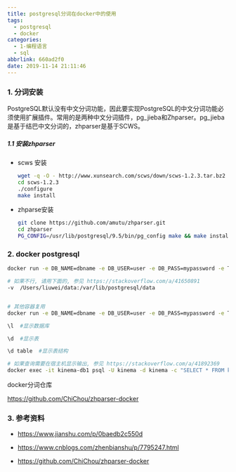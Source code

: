 ```yaml
---
title: postgresql分词在docker中的使用
tags:
  - postgresql
  - docker
categories:
  - 1-编程语言
  - sql
abbrlink: 660ad2f0
date: 2019-11-14 21:11:46
---
```




### 1. 分词安装

PostgreSQL默认没有中文分词功能，因此要实现PostgreSQL的中文分词功能必须使用扩展插件。常用的是两种中文分词插件，pg_jieba和Zhparser。pg_jieba是基于结巴中文分词的，zhparser是基于SCWS。

<!-- more -->

##### 1.1 安装zhparser

+ scws 安装

  ```bash
  wget -q -O - http://www.xunsearch.com/scws/down/scws-1.2.3.tar.bz2 | tar xf -
  cd scws-1.2.3 
  ./configure 
  make install 
  ```

+ zhparse安装

  ```bash
  git clone https://github.com/amutu/zhparser.git 
  cd zhparser
  PG_CONFIG=/usr/lib/postgresql/9.5/bin/pg_config make && make install
  ```

  

### 2. docker postgresql

```bash
docker run -e DB_NAME=dbname -e DB_USER=user -e DB_PASS=mypassword -e TZ=Hongkong -p 54323:5432 -d -v  /Users/liuwei/data/:/var/lib/postgresql --name name1 lcgc/postgresql:9.5.4

# 如果不行, 请用下面的, 参见 https://stackoverflow.com/a/41650891
-v  /Users/liuwei/data:/var/lib/postgresql/data


# 其他容器复用
docker run -e DB_NAME=dbname -e DB_USER=user -e DB_PASS=mypassword -e TZ=Hongkong -p 54323:5432 -d -v  /Users/liuwei/data:/var/lib/postgresql --name name2 lcgc/postgresql:9.5.4
```



```bash
\l  #显示数据库

\d  #显示表

\d table  #显示表结构

# 如果查询需要在宿主机显示输出, 参见 https://stackoverflow.com/a/41892369
docker exec -it kinema-db1 psql -U kinema -d kinema -c "SELECT * FROM ks_cinema"
```



docker分词仓库

https://github.com/ChiChou/zhparser-docker



### 3. 参考资料

+ https://www.jianshu.com/p/0baedb2c550d

+ https://www.cnblogs.com/zhenbianshu/p/7795247.html

+ https://github.com/ChiChou/zhparser-docker